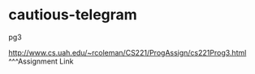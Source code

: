 # cautious-telegram
pg3


http://www.cs.uah.edu/~rcoleman/CS221/ProgAssign/cs221Prog3.html
^^^Assignment Link
